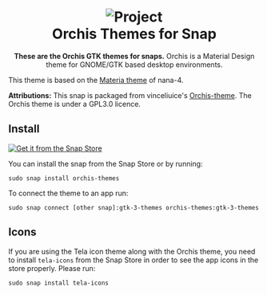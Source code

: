<div align="center">
<h1 align="center">
  <img src="https://gitlab.com/uploads/-/system/project/avatar/18761542/e1e4dc0611627e93ae11227f17cc8a875d4f.jpg" alt="Project">
  <br />
  Orchis Themes for Snap
</h1>
</div>

<p align="center"><b>These are the Orchis GTK themes for snaps.</b> Orchis is a Material Design theme for GNOME/GTK based desktop environments.

This theme is based on the <a href="https://github.com/nana-4/materia-theme">Materia theme</a> of nana-4. 


<b>Attributions:</b>
This snap is packaged from vinceliuice's <a href="https://github.com/vinceliuice/Orchis-theme">Orchis-theme</a>. The Orchis theme is under a GPL3.0 licence.
</p>


## Install
<a href="https://snapcraft.io/orchis-themes">
<img alt="Get it from the Snap Store" src="https://snapcraft.io/static/images/badges/en/snap-store-white.svg" />
</a>

You can install the snap from the Snap Store оr by running:
```
sudo snap install orchis-themes
```
To connect the theme to an app run:
```
sudo snap connect [other snap]:gtk-3-themes orchis-themes:gtk-3-themes 
```

## Icons
If you are using the Tela icon theme along with the Orchis theme, you need to install ```tela-icons``` from the Snap Store in order to see the app icons in the store properly. Please run:

```
sudo snap install tela-icons
```
